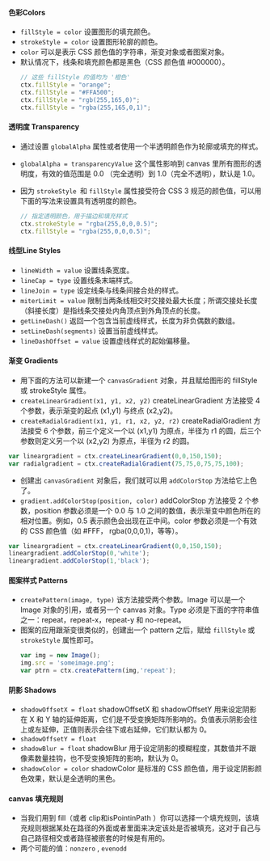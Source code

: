 #### 色彩Colors

* `fillStyle = color` 设置图形的填充颜色。
* `strokeStyle = color` 设置图形轮廓的颜色。
* `color` 可以是表示 CSS 颜色值的字符串，渐变对象或者图案对象。
* 默认情况下，线条和填充颜色都是黑色（CSS 颜色值 #000000）。
  ```javascript
  // 这些 fillStyle 的值均为 '橙色'
  ctx.fillStyle = "orange";
  ctx.fillStyle = "#FFA500";
  ctx.fillStyle = "rgb(255,165,0)";
  ctx.fillStyle = "rgba(255,165,0,1)";
  ```

#### 透明度 Transparency

* 通过设置 `globalAlpha` 属性或者使用一个半透明颜色作为轮廓或填充的样式。

* `globalAlpha = transparencyValue` 这个属性影响到 canvas 里所有图形的透明度，有效的值范围是 0.0 （完全透明）到 1.0（完全不透明），默认是 1.0。

* 因为 `strokeStyle `和 `fillStyle` 属性接受符合 CSS 3 规范的颜色值，可以用下面的写法来设置具有透明度的颜色。
  ```javascript
  // 指定透明颜色，用于描边和填充样式
  ctx.strokeStyle = "rgba(255,0,0,0.5)";
  ctx.fillStyle = "rgba(255,0,0,0.5)";
  ```

#### 线型Line Styles

  * `lineWidth = value` 设置线条宽度。
  * `lineCap = type` 设置线条末端样式。
  * `lineJoin = type` 设定线条与线条间接合处的样式。
  * `miterLimit = value` 限制当两条线相交时交接处最大长度；所谓交接处长度（斜接长度）是指线条交接处内角顶点到外角顶点的长度。
  * `getLineDash()` 返回一个包含当前虚线样式，长度为非负偶数的数组。
  * `setLineDash(segments)` 设置当前虚线样式。
  * `lineDashOffset = value` 设置虚线样式的起始偏移量。

#### 渐变 Gradients

* 用下面的方法可以新建一个 `canvasGradient` 对象，并且赋给图形的 fillStyle 或 strokeStyle 属性。
* `createLinearGradient(x1, y1, x2, y2)` createLinearGradient 方法接受 4 个参数，表示渐变的起点 (x1,y1) 与终点 (x2,y2)。
* `createRadialGradient(x1, y1, r1, x2, y2, r2)` createRadialGradient 方法接受 6 个参数，前三个定义一个以 (x1,y1) 为原点，半径为 r1 的圆，后三个参数则定义另一个以 (x2,y2) 为原点，半径为 r2 的圆。

```javascript
var lineargradient = ctx.createLinearGradient(0,0,150,150);
var radialgradient = ctx.createRadialGradient(75,75,0,75,75,100);
```

* 创建出 `canvasGradient` 对象后，我们就可以用 `addColorStop` 方法给它上色了。
* `gradient.addColorStop(position, color)` addColorStop 方法接受 2 个参数，position 参数必须是一个 0.0 与 1.0 之间的数值，表示渐变中颜色所在的相对位置。例如，0.5 表示颜色会出现在正中间。color 参数必须是一个有效的 CSS 颜色值（如 #FFF， rgba(0,0,0,1)，等等）。

```javascript
var lineargradient = ctx.createLinearGradient(0,0,150,150);
lineargradient.addColorStop(0,'white');
lineargradient.addColorStop(1,'black');
```

#### 图案样式 Patterns

* `createPattern(image, type)` 该方法接受两个参数。Image 可以是一个 Image 对象的引用，或者另一个 canvas 对象。Type 必须是下面的字符串值之一：repeat，repeat-x，repeat-y 和 no-repeat。
* 图案的应用跟渐变很类似的，创建出一个 pattern 之后，赋给 `fillStyle` 或 `strokeStyle` 属性即可。
  ```javascript
  var img = new Image();
  img.src = 'someimage.png';
  var ptrn = ctx.createPattern(img,'repeat');
  ```

#### 阴影 Shadows

* `shadowOffsetX = float` shadowOffsetX 和 shadowOffsetY 用来设定阴影在 X 和 Y 轴的延伸距离，它们是不受变换矩阵所影响的。负值表示阴影会往上或左延伸，正值则表示会往下或右延伸，它们默认都为 0。
* `shadowOffsetY = float`
* `shadowBlur = float` shadowBlur 用于设定阴影的模糊程度，其数值并不跟像素数量挂钩，也不受变换矩阵的影响，默认为 0。
* `shadowColor = color` shadowColor 是标准的 CSS 颜色值，用于设定阴影颜色效果，默认是全透明的黑色。

#### canvas 填充规则

* 当我们用到 fill（或者 clip和isPointinPath ）你可以选择一个填充规则，该填充规则根据某处在路径的外面或者里面来决定该处是否被填充，这对于自己与自己路径相交或者路径被嵌套的时候是有用的。
* 两个可能的值：`nonzero` , `evenodd`
